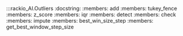 :::rackio_AI.Outliers
    :docstring:
    :members: add
    :members: tukey_fence
    :members: z_score
    :members: iqr
    :members: detect
    :members: check
    :members: impute
    :members: best_win_size_step
    :members: get_best_window_step_size
